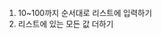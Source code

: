 1. 10~100까지 순서대로 리스트에 입력하기
2. 리스트에 있는 모든 값 더하기
<!--stackedit_data:
eyJoaXN0b3J5IjpbLTEzNzM2MTQ5MjFdfQ==
-->